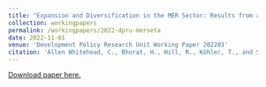 ```yaml
---
title: "Expansion and Diversification in the MER Sector: Results from an Enterprise Survey"
collection: workingpapers
permalink: /workingpapers/2022-dpru-merseta
date: 2022-11-01
venue: 'Development Policy Research Unit Working Paper 202203'
citation: 'Allen Whitehead, C., Bhorat, H., Hill, R., Köhler, T., and Steenkamp, F. (2022). Expansion and Diversification in the MER Sector: Results from an Enterprise Survey. Development Policy Research Unit Working Paper 202203. DPRU, University of Cape Town.'
---
```

[Download paper here.](https://commerce.uct.ac.za/sites/default/files/content_migration/commerce_uct_ac_za/1093/files/DPRU%2520WP202203.pdf)



